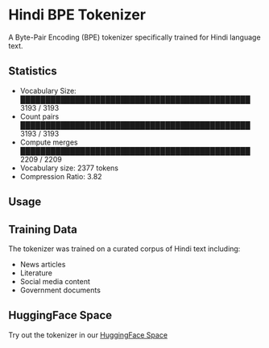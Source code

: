 # Hindi BPE Tokenizer

A Byte-Pair Encoding (BPE) tokenizer specifically trained for Hindi language text.

## Statistics

- Vocabulary Size:                  ██████████████████████████████████████████████ 3193     /     3193
- Count pairs                    ██████████████████████████████████████████████ 3193     /     3193
- Compute merges                 ██████████████████████████████████████████████ 2209     /     2209
- Vocabulary size: 2377 tokens
- Compression Ratio: 3.82

## Usage

## Training Data

The tokenizer was trained on a curated corpus of Hindi text including:
- News articles
- Literature
- Social media content
- Government documents

## HuggingFace Space

Try out the tokenizer in our [HuggingFace Space](https://huggingface.co/spaces/[your-username]/hindi-bpe-tokenizer)
